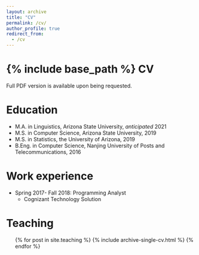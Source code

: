 ```yaml
---
layout: archive
title: "CV"
permalink: /cv/
author_profile: true
redirect_from:
  - /cv
---
```

{% include base_path %}
CV
===
Full PDF version is available upon being requested.

Education
======
* M.A. in Linguistics, Arizona State University, *anticipated*  2021
* M.S. in Computer Science, Arizona State University, 2019
* M.S. in Statistics, the University of Arizona, 2019
* B.Eng. in Computer Science, Nanjing University of Posts and Telecommunications, 2016


Work experience
======
* Spring 2017- Fall 2018: Programming Analyst
  * Cognizant Technology Solution
  
Teaching
======
  <ul>{% for post in site.teaching %}
    {% include archive-single-cv.html %}
  {% endfor %}</ul>
  